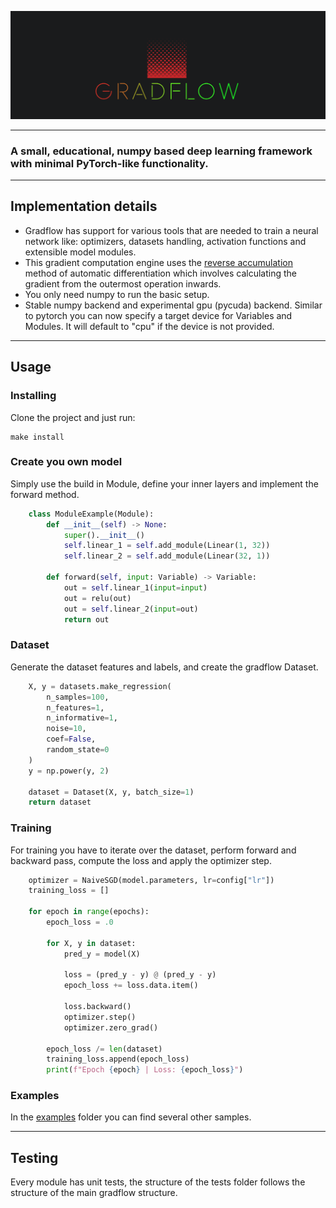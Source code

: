 ![gradflow](assets/logo.png "gradflow")

---
### A small, educational, numpy based deep learning framework with minimal PyTorch-like functionality.
---
## Implementation details
* Gradflow has support for various tools that are needed to train a neural network like: optimizers, datasets handling, activation functions and extensible model modules. 
* This gradient computation engine uses the [reverse accumulation](https://en.wikipedia.org/wiki/Automatic_differentiation#Reverse_accumulation) method of automatic differentiation which involves calculating the gradient from the outermost operation inwards.
* You only need numpy to run the basic setup.
* Stable numpy backend and experimental gpu (pycuda) backend. Similar to pytorch you can now specify a target device for Variables and Modules. It will default to "cpu" if the device is not provided.

---
## Usage
### Installing
Clone the project and just run:
```
make install
```

### Create you own model
Simply use the build in Module, define your inner layers and implement the forward method.
```python
    class ModuleExample(Module):
        def __init__(self) -> None:
            super().__init__()
            self.linear_1 = self.add_module(Linear(1, 32))
            self.linear_2 = self.add_module(Linear(32, 1))
        
        def forward(self, input: Variable) -> Variable:
            out = self.linear_1(input=input)
            out = relu(out)
            out = self.linear_2(input=out)
            return out
``` 

### Dataset
Generate the dataset features and labels, and create the gradflow Dataset.
```python
    X, y = datasets.make_regression(
        n_samples=100,
        n_features=1,
        n_informative=1,
        noise=10,
        coef=False,
        random_state=0
    )
    y = np.power(y, 2)

    dataset = Dataset(X, y, batch_size=1)
    return dataset
```

### Training
For training you have to iterate over the dataset, perform forward and backward pass, compute the loss and apply the optimizer step.
```python
    optimizer = NaiveSGD(model.parameters, lr=config["lr"])
    training_loss = []

    for epoch in range(epochs):
        epoch_loss = .0

        for X, y in dataset:
            pred_y = model(X)

            loss = (pred_y - y) @ (pred_y - y)
            epoch_loss += loss.data.item()

            loss.backward()
            optimizer.step()
            optimizer.zero_grad()

        epoch_loss /= len(dataset)
        training_loss.append(epoch_loss)
        print(f"Epoch {epoch} | Loss: {epoch_loss}")
```
### Examples
In the [examples](examples) folder you can find several other samples.

---
## Testing
Every module has unit tests, the structure of the tests folder follows the structure of the main gradflow structure.
